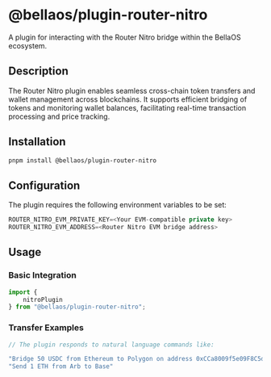 # @bellaos/plugin-router-nitro

A plugin for interacting with the Router Nitro bridge within the BellaOS ecosystem.

## Description

The Router Nitro plugin enables seamless cross-chain token transfers and wallet management across blockchains. It supports efficient bridging of tokens and monitoring wallet balances, facilitating real-time transaction processing and price tracking.

## Installation

```bash
pnpm install @bellaos/plugin-router-nitro
```

## Configuration

The plugin requires the following environment variables to be set:

```typescript
ROUTER_NITRO_EVM_PRIVATE_KEY=<Your EVM-compatible private key>
ROUTER_NITRO_EVM_ADDRESS=<Router Nitro EVM bridge address>
```

## Usage

### Basic Integration

```typescript
import {
    nitroPlugin
} from "@bellaos/plugin-router-nitro";
```

### Transfer Examples

```typescript
// The plugin responds to natural language commands like:

"Bridge 50 USDC from Ethereum to Polygon on address 0xCCa8009f5e09F8C5dB63cb0031052F9CB635Af62";
"Send 1 ETH from Arb to Base"
```
